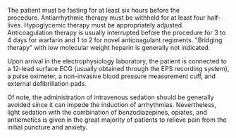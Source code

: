The patient must be fasting for at least six hours before the procedure. Antiarrhythmic therapy must be withheld for at least four half-lives. Hypoglycemic therapy must be appropriately adjusted. Anticoagulation therapy is usually interrupted before the procedure for 3 to 4 days for warfarin and 1 to 2 for novel anticoagulant regiments. "Bridging therapy" with low molecular weight heparin is generally not indicated.

Upon arrival in the electrophysiology laboratory, the patient is connected to a 12-lead surface ECG (usually obtained through the EPS recording system), a pulse oximeter, a non-invasive blood pressure measurement cuff, and external defibrillation pads.

Of note, the administration of intravenous sedation should be generally avoided since it can impede the induction of arrhythmias. Nevertheless, light sedation with the combination of benzodiazepines, opiates, and antiemetics is given in the great majority of patients to relieve pain from the initial puncture and anxiety.